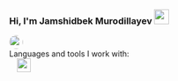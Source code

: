 ### Hi, I'm Jamshidbek Murodillayev <img src="https://media.giphy.com/media/hvRJCLFzcasrR4ia7z/giphy.gif" width="27px">
<a href="https://instagram.com/jamshidbek_2804" target="_blank">
  <img style="border-radius:20px" src="https://encrypted-tbn0.gstatic.com/images?q=tbn:ANd9GcTjnXay9S5K0lkHl_N7UHvYcnqkdPQMjpS6hA&usqp=CAU" width="25px">
 </a>
 <br/>
Languages and tools I work with: 
<code>
  <img src="https://img.favpng.com/11/3/23/html-computer-icons-web-page-png-favpng-5tQWmMmdqy64nrtSrkL6hhKgy_t.jpg" width="25px">
</code>
